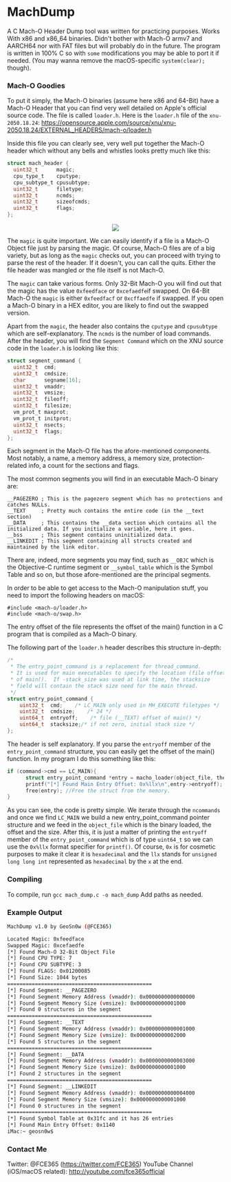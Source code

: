 # MachDump
A C Mach-O Header Dump tool was written for practicing purposes. Works With x86 and x86_64 binaries.
Didn't bother with Mach-O armv7 and AARCH64 nor with FAT files but will probably do in the future.
The program is written in 100% C so with `some` modifications you may be able to port it if needed. (You may wanna remove the macOS-specific `system(clear);` though).

### Mach-O Goodies
To put it simply, the Mach-O binaries (assume here x86 and 64-Bit) have a Mach-O Header that you can find very well detailed on Apple's official source code. The file is called `loader.h`. Here is the `loader.h` file of the `xnu-2050.18.24`: https://opensource.apple.com/source/xnu/xnu-2050.18.24/EXTERNAL_HEADERS/mach-o/loader.h

Inside this file you can clearly see, very well put together the Mach-O header which without any bells and whistles looks pretty much like this:

```c
struct mach_header {
  uint32_t      magic;
  cpu_type_t    cputype;
  cpu_subtype_t cpusubtype;
  uint32_t      filetype;
  uint32_t      ncmds;
  uint32_t      sizeofcmds;
  uint32_t      flags;
};
```
<p align="center">
  <img src="https://user-images.githubusercontent.com/15067741/41814439-efa01b16-7719-11e8-8900-3841fc7e72d5.png"/>
</p>

The `magic` is quite important. We can easily identify if a file is a Mach-O Object file just by parsing the magic. Of course, Mach-O files are of a big variety, but as long as the `magic` checks out, you can proceed with trying to parse the rest of the header. If it doesn't, you can call the quits. Either the file header was mangled or the file itself is not Mach-O.

The `magic` can take various forms. Only 32-Bit Mach-O you will find out that the magic has the value `0xfeedface` or `0xcefaedfe`if swapped. On 64-Bit Mach-O the `magic` is either `0xfeedfacf` or `0xcffaedfe` if swapped. If you open a Mach-O binary in a HEX editor, you are likely to find out the swapped version.

Apart from the `magic`, the header also contains the `cputype` and `cpusubtype` which are self-explanatory. The `ncmds` is the number of load commands. After the header, you will find the `Segment Command` which on the XNU source code in the `loader.h` is looking like this:

```c
struct segment_command {
  uint32_t  cmd;
  uint32_t  cmdsize;
  char      segname[16];
  uint32_t  vmaddr;
  uint32_t  vmsize;
  uint32_t  fileoff;
  uint32_t  filesize;
  vm_prot_t maxprot;
  vm_prot_t initprot;
  uint32_t  nsects;
  uint32_t  flags;
};
```
Each segment in the Mach-O file has the afore-mentioned components. Most notably, a name, a memory address, a memory size, protection-related info, a count for the sections and flags. 

The most common segments you will find in an executable Mach-O binary are:

```
__PAGEZERO ; This is the pagezero segment which has no protections and catches NULLs.
__TEXT     ; Pretty much contains the entire code (in the __text section)
__DATA     ; This contains the __data section which contains all the initialized data. If you initialize a variable, here it goes.
__bss      ; This segment contains uninitialized data.
__LINKEDIT ; This segment containing all structs created and maintained by the link editor.
```

There are, indeed, more segments you may find, such as `__OBJC` which is the Objective-C runtime segment or `__symbol_table` which is the Symbol Table and so on, but those afore-mentioned are the principal segments.

In order to be able to get access to the Mach-O manipulation stuff, you need to import the following headers on macOS:

```
#include <mach-o/loader.h>
#include <mach-o/swap.h>
```
The entry offset of the file represents the offset of the main() function in a C program that is compiled as a Mach-O binary.

The following part of the `loader.h` header describes this structure in-depth:

```c
/*
 * The entry_point_command is a replacement for thread_command.
 * It is used for main executables to specify the location (file offset)
 * of main().  If -stack_size was used at link time, the stacksize
 * field will contain the stack size need for the main thread.
 */
struct entry_point_command {
    uint32_t  cmd;    /* LC_MAIN only used in MH_EXECUTE filetypes */
    uint32_t  cmdsize;    /* 24 */
    uint64_t  entryoff;    /* file (__TEXT) offset of main() */
    uint64_t  stacksize;/* if not zero, initial stack size */
};
```
The header is self explanatory. If you parse the `entryoff` member of the `entry_point_command` structure, you can easily get the offset of the main() function. In my program I do this something like this:

```c
if (command->cmd == LC_MAIN){
      struct entry_point_command *entry = macho_loader(object_file, the_offset, sizeof(struct entry_point_command));
      printf("[*] Found Main Entry Offset: 0x%llx\n",entry->entryoff); // We just print the entryoff member of the entry_point_command
      free(entry); //Free the struct from the memory.
}
```

As you can see, the code is pretty simple. We iterate through the `ncommands` and once we find `LC_MAIN` we build a new entry_point_command pointer structure and we feed in the `object_file` which is the binary loaded, the offset and the size.
After this, it is just a matter of printing the `entryoff` member of the `entry_point_command` which is of type `uint64_t` so we can use the `0x%llx` format specifier for `printf()`. Of course, `0x` is for cosmetic purposes to make it clear it is `hexadecimal` and the `llx` stands for `unsigned long long int` represented as `hexadecimal` by the `x` at the end. 

### Compiling
To compile, run `gcc mach_dump.c -o mach_dump`
Add paths as needed.

### Example Output
```bash
MachDump v1.0 by GeoSn0w (@FCE365)

Located Magic: 0xfeedface
Swapped Magic: 0xcefaedfe
[*] Found Mach-O 32-Bit Object File
[*] Found CPU TYPE: 7
[*] Found CPU SUBTYPE: 3
[*] Found FLAGS: 0x01200085
[*] Found Size: 1044 bytes
===============================================
[*] Found Segment: __PAGEZERO
[*] Found Segment Memory Address (vmaddr): 0x0000000000000000
[*] Found Segment Memory Size (vmsize): 0x0000000000001000
[*] Found 0 structures in the segment
===============================================
[*] Found Segment: __TEXT
[*] Found Segment Memory Address (vmaddr): 0x0000000000001000
[*] Found Segment Memory Size (vmsize): 0x0000000000002000
[*] Found 5 structures in the segment
===============================================
[*] Found Segment: __DATA
[*] Found Segment Memory Address (vmaddr): 0x0000000000003000
[*] Found Segment Memory Size (vmsize): 0x0000000000001000
[*] Found 2 structures in the segment
===============================================
[*] Found Segment: __LINKEDIT
[*] Found Segment Memory Address (vmaddr): 0x0000000000004000
[*] Found Segment Memory Size (vmsize): 0x0000000000001000
[*] Found 0 structures in the segment
===============================================
[*] Found Symbol Table at 0x31fc and it has 26 entries
[*] Found Main Entry Offset: 0x1140
iMac:~ geosn0w$ 
```
### Contact Me
Twitter: @FCE365 (https://twitter.com/FCE365)
YouTube Channel (iOS/macOS related): http://youtube.com/fce365official
